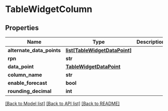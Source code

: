 # TableWidgetColumn

## Properties
Name | Type | Description | Notes
------------ | ------------- | ------------- | -------------
**alternate_data_points** | [**list[TableWidgetDataPoint]**](TableWidgetDataPoint.md) |  | [optional] 
**rpn** | **str** |  | [optional] 
**data_point** | [**TableWidgetDataPoint**](TableWidgetDataPoint.md) |  | 
**column_name** | **str** |  | 
**enable_forecast** | **bool** |  | [optional] 
**rounding_decimal** | **int** |  | [optional] 

[[Back to Model list]](../README.md#documentation-for-models) [[Back to API list]](../README.md#documentation-for-api-endpoints) [[Back to README]](../README.md)


